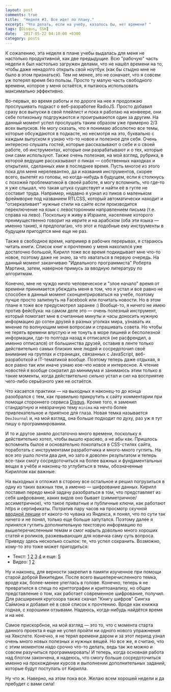 ```yaml
---
layout: post
comments: true
title:  "Неделя #3. Все идет по плану."
excerpt: "Что делать, если на учебу, казалось бы, нет времени? "
tags: [Disqus, SSH]
date:   2017-05-22 04:10:00 +0300
category: posts
---
```


К сожалению, эта неделя в плане учебы выдалась для меня не настолько продуктивной, как две предыдущие. Всю "рабочую" часть недели я был настолько загружен делами, что не нашёл времени на то, чтобы даже ненадолго открыть свой ноутбук (как бы стыдно мне не было в этом признаться). Тем не менее, это не означает, что я совсем уж потерял время без пользы. Просто ту малую часть свободного времени, которое у меня остаётся, я пытаюсь использовать максимально эффективно.

Во-первых, во время работы и по дороге на нее я продолжаю прослушивать подкаст о веб-разработке RadioJS. Просто добавил сразу все выпуски в свой плейлист и пока я работаю на конвеере, они себе потихоньку подгружаются и проигрываются один за другим. На данный момент успел прослушать таким образом уже примерно 2/3 всех выпусков. Не могу сказать, что я понимаю абсолютно все темы, которые обсуждаются в подкасте, но несмотря на это, буквально с каждым выпуском я узнаю что-то новое и полезное для себя. Очень интересно слушать гостей, которые рассказывают о себе и о своей работе, об инструментах, которые они  разрабатывают и о тех, которые они сами используют. Также очень полезная, на мой взгляд,  рубрика, в которой ведущие рассказывают о пиках — собственных находках и открытиях, сделанных ими в последнее время. Пусть многое из этого пока для меня нерелевантно, да и названия инструментов, скорее всего, вылетят из головы, но когда-нибудь в будущем, если я столкнусь с похожей проблематикой в своей работе, я могу вспомнить, что где-то я уже слышал, что такая штука существует и найти её в гугле не составит труда. Например, недавно я узнал из пиков о маленьком фреймворке под названием RTLCSS, который автоматически находит и  "отзеркаливает" нужные стили на сайте если производится переключение на язык с левосторонним направлением письма (т.е. справа на лево). Поскольку я живу в Израиле, население которого преимущественно говорит на иврите и на арабском (оба эти языка — именно такие), я предполагаю, что этот и подобные ему инструменты в будущем пригодятся мне еще не раз.

Также в свободное время, например в рабочих перерывах, я стараюсь читать книги. Список книг к прочтению у меня накопился уже достаточно большой, Кирилл тоже все время подкидывает мне что-то новое, поэтому даже не знаю, за что хвататься в первую очередь. На данный момент заканчиваю "Идеального программиста" Роберта Мартина, затем, наверное примусь за вводную литературу по алгоритмам.

Конечно, мне не чуждо ничто человеческое и "злое начало" время от времени принимается убеждать меня в том, что я устал и все равно не способен в данный момент сконцентрироваться на учебе, поэтому лучше просто залипнуть на Facebook или почитать новости. Но в этом плане я тоже все предусмотрел заранее :) Вообще-то, я ничего не имею против фейсбука: на самом деле это — очень полезный инструмент, который помогает мне в считанные минуты и часы доносить нужную информацию до сотен друзей в разных уголках мира, узнавать их мнение по волнующим меня вопросам и спрашивать совета. Но чтобы не терять времени впустую и не тонуть в море лишней и бесполезной информации, где-то полгода назад я отписался (не расфрендил, а именно отписался) от большинства друзей, оставив в ленте только действительно самых близких мне людей и сосредоточил своё внимание на группах и страницах, связанных с JavaScript, веб-разработкой и IT-тематикой вообще. Поэтому теперь даже отдыхая, я все равно так или иначе узнаю кое-что новое и интересное. А чтение новостей я вообще сократил до минимума и занимаюсь этим только в такие моменты, когда действительно сильно устал и сил на восприятие чего-либо серьёзного уже не остаётся.

Что касается практики — на выходных я наконец-то до конца разобрался с тем, как правильно прикрутить к сайту комментарии при помощи стороннего сервиса [Disqus](https://disqus.com). Кроме того, я заменил стандартную и невзрачную тему `minima` на нечто более привлекательное и приятное для глаза. Новая темка называется `DevJournal` и, на мой взгляд, она больше подходит по духу, раз уж я тут пишу о программировании.

И то и другое заняло достаточно много времени, поскольку я действительно хотел, чтобы вышло красиво, а не абы как. Пришлось вспомнить былое и основательно покопаться в CSS-стилях сайта, поработать с инструментами разработчика и много-много гуглить. На все это ушло почти два дня, но зато я доволен результатом и теперь все-таки смогу сосредоточиться на более важных и фундаментальных вещах в учёбе и наконец-то углубиться в темы, обозначенные Кириллом как важные.

На выходных я отложил в сторону все остальное и решил погрузиться в одну из таких важных тем, а именно — шифрование данных. Кирилл поставил передо мной задачу разобраться в том, что представляет из себя шифрование, каких видов оно бывает (симметричное/ассиметричное), что такое приватные и публичные ключи, как работают https и сертификаты.
Потратив пару часов на просмотр скучной [вводной лекции](https://youtu.be/mE_s-R5wvpw) от какого-то чувака из Яндекса, я понял, что по сути так ничего и не понял, только еще больше запутался. Поэтому далее я принялся гуглить дополнительную текстовую информацию по вышеперечисленным темам и смог нарыть довольно много хороших статей и роликов, разжевывающих для новичка саму суть вопроса. Приведу здесь несколько ссылок: те, что успел сохранить. Возможно, кому-то это тоже может пригодиться:

- Текст: [1](https://theoryandpractice.ru/posts/14203-crypto-security) [2](https://intsystem.org/security/asymmetric-encryption-how-it-work/) [3](http://www.netcode.ru/cpp/?artID=4010) [4](https://urbanculture.in/%D0%9A%D1%80%D0%B8%D0%BF%D1%82%D0%BE%D0%B3%D1%80%D0%B0%D1%84%D0%B8%D1%8F) и еще: [5](https://m.habrahabr.ru/post/188042/)
- Видео: [1](https://www.youtube.com/watch?v=-YyVEgb5wII) [2](https://www.youtube.com/watch?v=vFjq9pID4-E)

Ну и наконец, для верности закрепил в памяти изученное при помощи старой доброй Википедии. После всего вышеперечисленного темка, вроде как, более-менее улеглась в голове. Конечно, теперь я не превратился в спеца по криптографии и криптоанализу, но общее представление о том, как работает современное шифрование, получил. Для расширения кругозора также скачал "Книгу шифров" Сингха Саймона и добавил её в свой список к прочтению. Вроде как книжка годная, с хорошими отзывами. Надеюсь, когда-нибудь найдётся время и на нее.

Самое прискорбное, на мой взгляд — это то, что с момента старта данного проекта я еще не успел пройти ни одного нового упражнения на Хекслете. Конечно, я не терял времени даром и за этот период узнал очень много новых полезных и нужных вещей. Но все же, я считаю, что с этим моментом надо срочно что-то делать, ведь так же можно и совсем разучиться программировать! И теперь, когда основная работа над блогом закончена, я надеюсь, что смогу больше сосредоточиться именно на прохождении курсов и выполнении дополнительных заданий, которые будут поступать от Кирилла.

Ну что ж. Наверно, на этом пока все. Желаю всем хорошей
недели и да пребудет с вами сила!
